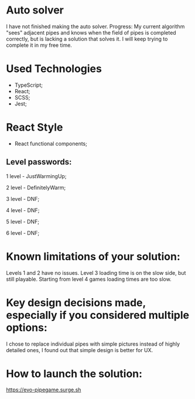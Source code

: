 # Auto solver

I have not finished making the auto solver.
Progress: My current algorithm "sees" adjacent pipes and knows when the field of pipes is completed correctly,
 but is lacking a solution that solves it.
I will keep trying to complete it in my free time.

# Used Technologies

-   TypeScript;
-   React;
-   SCSS;
-   Jest;

# React Style

-   React functional components;


## Level passwords:

1 level - JustWarmingUp;

2 level - DefinitelyWarm;

3 level - DNF;

4 level - DNF;

5 level - DNF;

6 level - DNF;

# Known limitations of your solution:

Levels 1 and 2 have no issues.
Level 3 loading time is on the slow side, but still playable.
Starting from level 4 games loading times are too slow.

# Key design decisions made, especially if you considered multiple options:

I chose to replace individual pipes with simple pictures instead of highly detailed ones, I found out that simple design is better for UX.

# How to launch the solution:

https://evo-pipegame.surge.sh